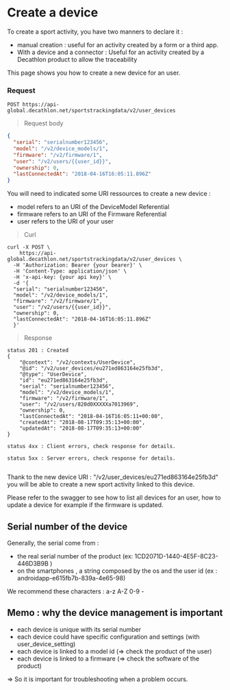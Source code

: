 # Create a device

To create a sport activity, you have two manners to declare it :

- manual creation : useful for an activity created by a form or a third app.
- With a device and a connector : Useful for an activity created by a Decathlon product to allow the traceability


This page shows you how to create a new device for an user.



### Request

`POST https://api-global.decathlon.net/sportstrackingdata/v2/user_devices`
 
> Request body 

```json
{
  "serial": "serialnumber123456",
  "model": "/v2/device_models/1",
  "firmware": "/v2/firmware/1",
  "user": "/v2/users/{{user_id}}",
  "ownership": 0,
  "lastConnectedAt": "2018-04-16T16:05:11.896Z"
}
```

You will need to indicated some URI ressources to create a new device :

- model refers to an URI of the DeviceModel Referential
- firmware refers to an URI of the Firmware Referential
- user refers to the URI of your user

> Curl

```shell
curl -X POST \
    https://api-global.decathlon.net/sportstrackingdata/v2/user_devices \
  -H 'Authorization: Bearer {your bearer}' \
  -H 'Content-Type: application/json' \
  -H 'x-api-key: {your api key}' \
  -d '{
  "serial": "serialnumber123456",
  "model": "/v2/device_models/1",
  "firmware": "/v2/firmware/1",
  "user": "/v2/users/{{user_id}}",
  "ownership": 0,
  "lastConnectedAt": "2018-04-16T16:05:11.896Z"
  }' 
```




> Response

```
status 201 : Created
{
    "@context": "/v2/contexts/UserDevice",
    "@id": "/v2/user_devices/eu271ed863164e25fb3d",
    "@type": "UserDevice",
    "id": "eu271ed863164e25fb3d",
    "serial": "serialnumber123456",
    "model": "/v2/device_models/1",
    "firmware": "/v2/firmware/1",
    "user": "/v2/users/820d0XXXXXa7013969",
    "ownership": 0,
    "lastConnectedAt": "2018-04-16T16:05:11+00:00",
    "createdAt": "2018-08-17T09:35:13+00:00",
    "updatedAt": "2018-08-17T09:35:13+00:00"
}

status 4xx : Client errors, check response for details.

status 5xx : Server errors, check response for details.


```

Thank to the new device URI : "/v2/user_devices/eu271ed863164e25fb3d" you will be able to create a new sport activity linked to this device.

Please refer to the swagger to see how to list all devices for an user, how to update a device for example if the firmware is updated.


## Serial number of the device
Generally, the serial come from :

- the real serial number of the product (ex: 1CD2071D-1440-4E5F-8C23-446D3B9B )
- on the smartphones , a string composed by the os and the user id  (ex : androidapp-e615fb7b-839a-4e65-98)

We recommend these characters :
a-z A-Z 0-9 - 


## Memo : why the device management is important

- each device is unique with its serial number
- each device could have specific configuration and settings (with user_device_setting)
- each device is linked to a model id (=> check the product of the user)
- each device is linked to a firmware (=> check the software of the product)

=> So it is important for troubleshooting when a problem occurs. 

